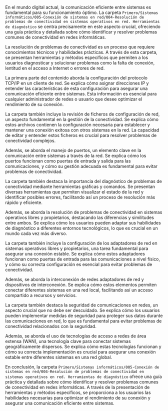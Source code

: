 En el mundo digital actual, la comunicación eficiente entre sistemas es fundamental para su funcionamiento óptimo. La carpeta `Primero/Sistemas informáticos/005-Conexión de sistemas en red/004-Resolución de problemas de conectividad en sistemas operativos en red. Herramientas de diagnóstico` se centra precisamente en este aspecto crucial, ofreciendo una guía práctica y detallada sobre cómo identificar y resolver problemas comunes de conectividad en redes informáticas.

La resolución de problemas de conectividad es un proceso que requiere conocimientos técnicos y habilidades prácticas. A través de esta carpeta, se presentan herramientas y métodos específicos que permiten a los usuarios diagnosticar y solucionar problemas como la falta de conexión, lentitud en el acceso a Internet o errores de red.

La primera parte del contenido aborda la configuración del protocolo TCP/IP en un cliente de red. Se explica cómo asignar direcciones IP y entender las características de esta configuración para asegurar una comunicación eficiente entre sistemas. Esta información es esencial para cualquier administrador de redes o usuario que desee optimizar el rendimiento de su conexión.

La carpeta también incluye la revisión de ficheros de configuración de red, un aspecto fundamental en la gestión de la conectividad. Se explica cómo estos archivos contienen la configuración necesaria para establecer y mantener una conexión exitosa con otros sistemas en la red. La capacidad de editar y entender estos ficheros es crucial para resolver problemas de conectividad complejos.

Además, se aborda el manejo de puertos, un elemento clave en la comunicación entre sistemas a través de la red. Se explica cómo los puertos funcionan como puertas de entrada y salida para las comunicaciones, y cómo su gestión adecuada es fundamental para evitar problemas de conectividad.

La carpeta también destaca la importancia del diagnóstico de problemas de conectividad mediante herramientas gráficas y comandos. Se presentan diversas herramientas que permiten visualizar el estado de la red y identificar posibles errores, facilitando así un proceso de resolución más rápido y eficiente.

Además, se aborda la resolución de problemas de conectividad en sistemas operativos libres y propietarios, destacando las diferencias y similitudes entre ambos. Se explica cómo los usuarios pueden adaptar sus habilidades de diagnóstico a diferentes entornos tecnológicos, lo que es crucial en un mundo cada vez más diverso.

La carpeta también incluye la configuración de los adaptadores de red en sistemas operativos libres y propietarios, una tarea fundamental para asegurar una conexión estable. Se explica cómo estos adaptadores funcionan como puertas de entrada para las comunicaciones a nivel físico, y cómo su correcta configuración es esencial para evitar problemas de conectividad.

Además, se aborda la interconexión de redes adaptadores de red y dispositivos de interconexión. Se explica cómo estos elementos permiten conectar diferentes sistemas en una red local, facilitando así un acceso compartido a recursos y servicios.

La carpeta también destaca la seguridad de comunicaciones en redes, un aspecto crucial que no debe ser descuidado. Se explica cómo los usuarios pueden implementar medidas de seguridad para proteger sus datos durante las comunicaciones en red, lo que es fundamental para evitar problemas de conectividad relacionados con la seguridad.

Además, se aborda el uso de tecnologías de acceso a redes de área extensa (WAN), una tecnología clave para conectar sistemas geográficamente dispersos. Se explica cómo estas tecnologías funcionan y cómo su correcta implementación es crucial para asegurar una conexión estable entre diferentes sistemas en una red global.

En conclusión, la carpeta `Primero/Sistemas informáticos/005-Conexión de sistemas en red/004-Resolución de problemas de conectividad en sistemas operativos en red. Herramientas de diagnóstico` ofrece una guía práctica y detallada sobre cómo identificar y resolver problemas comunes de conectividad en redes informáticas. A través de la presentación de herramientas y métodos específicos, se proporciona a los usuarios las habilidades necesarias para optimizar el rendimiento de su conexión y asegurar una comunicación eficiente entre sistemas.
